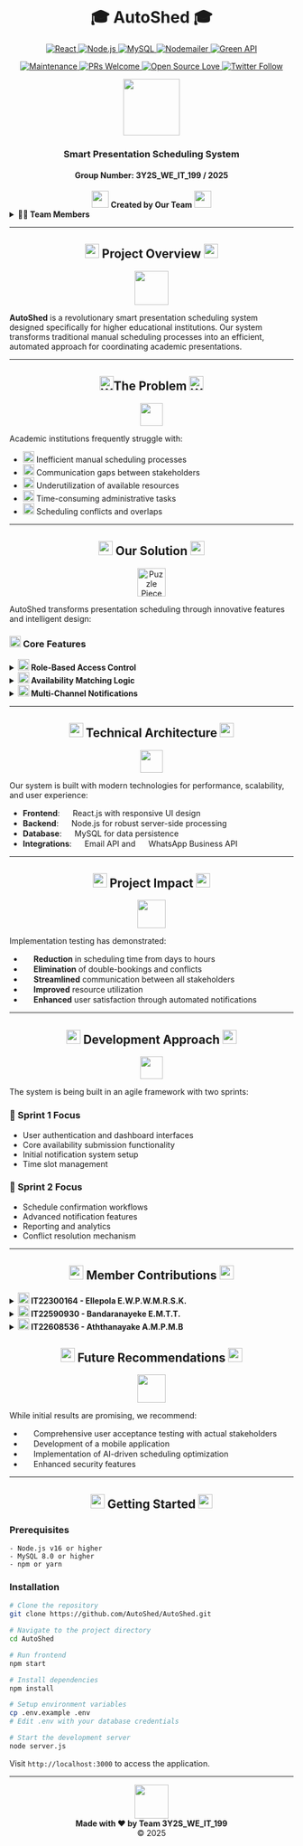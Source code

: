 # <div align="center">🎓 **AutoShed** 🎓</div>
<div align="center">

<p align="center">
  <a href="https://reactjs.org/">
    <img src="https://img.shields.io/badge/React-20232A?style=for-the-badge&logo=react&logoColor=61DAFB" alt="React" />
  </a>
  <a href="https://nodejs.org/">
    <img src="https://img.shields.io/badge/Node.js-339933?style=for-the-badge&logo=nodedotjs&logoColor=white" alt="Node.js" />
  </a>
  <a href="https://www.mysql.com/products/workbench/">
    <img src="https://img.shields.io/badge/MySQL-005C84?style=for-the-badge&logo=mysql&logoColor=white" alt="MySQL" />
  </a>
  <a href="https://nodemailer.com/">
    <img src="https://img.shields.io/badge/Nodemailer-0078D4?style=for-the-badge&logo=minutemailer&logoColor=white" alt="Nodemailer" />
  </a>
  <a href="https://green-api.com/">
    <img src="https://img.shields.io/badge/Green_API-25D366?style=for-the-badge&logo=whatsapp&logoColor=white" alt="Green API" />
  </a>
</p>

<p align="center">
  <a href="https://github.com/AutoShed/AutoShed/graphs/commit-activity">
    <img src="https://img.shields.io/badge/Maintained-Yes-success?style=for-the-badge&logo=github" alt="Maintenance" />
  </a>
  <a href="https://makeapullrequest.com">
    <img src="https://img.shields.io/badge/PRs-Welcome-brightgreen?style=for-the-badge&logo=git" alt="PRs Welcome" />
  </a>
  <a href="https://github.com/ellerbrock/open-source-badges/">
    <img src="https://img.shields.io/badge/Open_Source-❤-red?style=for-the-badge&logo=opensourceinitiative" alt="Open Source Love" />
  </a>
  <a href="https://twitter.com/AutoShed">
    <img src="https://img.shields.io/twitter/follow/AutoShed?style=for-the-badge&logo=twitter&color=1DA1F2&logoColor=white" alt="Twitter Follow" />
  </a>
</p>

<img src="https://raw.githubusercontent.com/Tarikul-Islam-Anik/Animated-Fluent-Emojis/master/Emojis/Objects/Spiral%20Calendar.png" width="100" />

### **Smart Presentation Scheduling System**
#### Group Number: 3Y2S_WE_IT_199 / 2025
</div>

<div align="center">
<img src="https://raw.githubusercontent.com/Tarikul-Islam-Anik/Animated-Fluent-Emojis/master/Emojis/Hand%20gestures/Waving%20Hand.png" width="30"> <b>Created by Our Team</b> <img src="https://raw.githubusercontent.com/Tarikul-Islam-Anik/Animated-Fluent-Emojis/master/Emojis/Hand%20gestures/Waving%20Hand.png" width="30">
</div>

<details>
<summary><b>👨‍💻 Team Members</b></summary>

| IT Number | Name | Role |
|-----------|------|------|
| IT22300164 | Ellepola E. W. P. W. M. R. S. K. | Lead Developer - Lecturer & Email Functionality |
| IT22590930 | Bandaranayeke E.M.T.T. | Developer - Examiner & WhatsApp Functionality |
| IT22608536 | Aththanayake A.M.P.M.B | Developer - Admin & Reporting Functionality |

</details>

---

## <div align="center"><img src="https://raw.githubusercontent.com/Tarikul-Islam-Anik/Animated-Fluent-Emojis/master/Emojis/Objects/Magnifying%20Glass%20Tilted%20Left.png" width="25"> **Project Overview** <img src="https://raw.githubusercontent.com/Tarikul-Islam-Anik/Animated-Fluent-Emojis/master/Emojis/Objects/Magnifying%20Glass%20Tilted%20Right.png" width="25"></div>

<p align="center">
  <img src="https://raw.githubusercontent.com/Tarikul-Islam-Anik/Animated-Fluent-Emojis/master/Emojis/Travel%20and%20places/Rocket.png" width="60" />
</p>

**AutoShed** is a revolutionary smart presentation scheduling system designed specifically for higher educational institutions. Our system transforms traditional manual scheduling processes into an efficient, automated approach for coordinating academic presentations.

---

## <div align="center"><img src="https://em-content.zobj.net/source/microsoft-teams/337/warning_26a0-fe0f.png" width="25" alt="Warning">**The Problem** <img src="https://em-content.zobj.net/source/microsoft-teams/337/warning_26a0-fe0f.png" width="25" alt="Warning">
</div>

<p align="center">
  <img src="https://em-content.zobj.net/source/microsoft/379/thinking-face_1f914.png" width="40" />
</p>

Academic institutions frequently struggle with:

<ul>
  <li><img src="https://em-content.zobj.net/source/microsoft/379/hourglass-done_231b.png" width="20"> Inefficient manual scheduling processes</li>
  <li><img src="https://em-content.zobj.net/source/microsoft/379/cross-mark_274c.png" width="20"> Communication gaps between stakeholders</li>
  <li><img src="https://em-content.zobj.net/source/microsoft/379/chart-decreasing_1f4c9.png" width="20"> Underutilization of available resources</li>
  <li><img src="https://em-content.zobj.net/source/microsoft/379/alarm-clock_23f0.png" width="20"> Time-consuming administrative tasks</li>
  <li><img src="https://em-content.zobj.net/source/microsoft/379/collision_1f4a5.png" width="20"> Scheduling conflicts and overlaps</li>
</ul>


---

## <div align="center"><img src="https://raw.githubusercontent.com/Tarikul-Islam-Anik/Animated-Fluent-Emojis/master/Emojis/Objects/Light%20Bulb.png" width="25"> **Our Solution** <img src="https://raw.githubusercontent.com/Tarikul-Islam-Anik/Animated-Fluent-Emojis/master/Emojis/Objects/Light%20Bulb.png" width="25"></div>

<p align="center">
  <img src="https://em-content.zobj.net/source/microsoft/379/puzzle-piece_1f9e9.png" width="50" alt="Puzzle Piece" />
</p>

AutoShed transforms presentation scheduling through innovative features and intelligent design:

### <img src="https://raw.githubusercontent.com/Tarikul-Islam-Anik/Animated-Fluent-Emojis/master/Emojis/Objects/Gear.png" width="20"> **Core Features**

<details>
<summary><b><img src="https://raw.githubusercontent.com/Tarikul-Islam-Anik/Animated-Fluent-Emojis/master/Emojis/People/Bust%20in%20Silhouette.png" width="20"> Role-Based Access Control</b></summary>

- **Administrators** manage system users and time slots
- **Lecturers** submit availability and manage assigned presentations
- **Examiners** submit availability and manage assigned presentations
- **LICs (Lecturers in Charge)** schedule presentations and handle reschedule requests

</details>

<details>
<summary><b><img src="https://raw.githubusercontent.com/Tarikul-Islam-Anik/Animated-Fluent-Emojis/master/Emojis/Objects/Chains.png" width="20"> Availability Matching Logic</b></summary>

- Automated matching of lecturer and examiner availability
- Conflict prevention through intelligent scheduling algorithms
- Optimal resource allocation

</details>

<details>
<summary><b><img src="https://raw.githubusercontent.com/Tarikul-Islam-Anik/Animated-Fluent-Emojis/master/Emojis/Objects/Bell.png" width="20"> Multi-Channel Notifications</b></summary>

- Email notifications with calendar invites
- WhatsApp integration for immediate updates
- Real-time communication for schedule changes

</details>

---

## <div align="center"><img src="https://raw.githubusercontent.com/Tarikul-Islam-Anik/Animated-Fluent-Emojis/master/Emojis/Objects/Laptop.png" width="25"> **Technical Architecture** <img src="https://raw.githubusercontent.com/Tarikul-Islam-Anik/Animated-Fluent-Emojis/master/Emojis/Objects/Desktop%20Computer.png" width="25"></div>

<p align="center">
  <img src="https://raw.githubusercontent.com/Tarikul-Islam-Anik/Animated-Fluent-Emojis/master/Emojis/Objects/Link.png" width="40" />
</p>

Our system is built with modern technologies for performance, scalability, and user experience:

- **Frontend**: <img src="https://raw.githubusercontent.com/Tarikul-Islam-Anik/Animated-Fluent-Emojis/master/Emojis/Travel%20and%20places/High%20Voltage.png" width="15"> React.js with responsive UI design
- **Backend**: <img src="https://raw.githubusercontent.com/Tarikul-Islam-Anik/Animated-Fluent-Emojis/master/Emojis/Travel%20and%20places/Rocket.png" width="15"> Node.js for robust server-side processing
- **Database**: <img src="https://raw.githubusercontent.com/Tarikul-Islam-Anik/Animated-Fluent-Emojis/master/Emojis/Objects/Card%20File%20Box.png" width="15"> MySQL for data persistence
- **Integrations**: <img src="https://raw.githubusercontent.com/Tarikul-Islam-Anik/Animated-Fluent-Emojis/master/Emojis/Objects/Envelope.png" width="15"> Email API and <img src="https://raw.githubusercontent.com/Tarikul-Islam-Anik/Animated-Fluent-Emojis/master/Emojis/Objects/Mobile%20Phone.png" width="15"> WhatsApp Business API

---

## <div align="center"><img src="https://raw.githubusercontent.com/Tarikul-Islam-Anik/Animated-Fluent-Emojis/master/Emojis/Objects/Chart%20Increasing.png" width="25"> **Project Impact** <img src="https://raw.githubusercontent.com/Tarikul-Islam-Anik/Animated-Fluent-Emojis/master/Emojis/Objects/Chart%20Increasing.png" width="25"></div>

<p align="center">
  <img src="https://raw.githubusercontent.com/Tarikul-Islam-Anik/Animated-Fluent-Emojis/master/Emojis/Objects/Bar%20Chart.png" width="50" />
</p>

Implementation testing has demonstrated:

- <img src="https://raw.githubusercontent.com/Tarikul-Islam-Anik/Animated-Fluent-Emojis/master/Emojis/Objects/Hourglass%20Not%20Done.png" width="15"> **Reduction** in scheduling time from days to hours
- <img src="https://raw.githubusercontent.com/Tarikul-Islam-Anik/Animated-Fluent-Emojis/master/Emojis/Symbols/Cross%20Mark.png" width="15"> **Elimination** of double-bookings and conflicts
- <img src="https://raw.githubusercontent.com/Tarikul-Islam-Anik/Animated-Fluent-Emojis/master/Emojis/Travel%20and%20places/Motorway.png" width="15"> **Streamlined** communication between all stakeholders
- <img src="https://raw.githubusercontent.com/Tarikul-Islam-Anik/Animated-Fluent-Emojis/master/Emojis/Objects/Chart%20Increasing.png" width="15"> **Improved** resource utilization
- <img src="https://raw.githubusercontent.com/Tarikul-Islam-Anik/Animated-Fluent-Emojis/master/Emojis/Smilies/Smiling%20Face%20with%20Heart-Eyes.png" width="15"> **Enhanced** user satisfaction through automated notifications

---

## <div align="center"><img src="https://raw.githubusercontent.com/Tarikul-Islam-Anik/Animated-Fluent-Emojis/master/Emojis/People/Man%20Walking.png" width="25"> **Development Approach** <img src="https://raw.githubusercontent.com/Tarikul-Islam-Anik/Animated-Fluent-Emojis/master/Emojis/People/Woman%20Walking.png" width="25"></div>

<p align="center">
  <img src="https://raw.githubusercontent.com/Tarikul-Islam-Anik/Animated-Fluent-Emojis/master/Emojis/Travel%20and%20places/Rocket.png" width="40" />
</p>

The system is being built in an agile framework with two sprints:

<h3>🔢 Sprint 1 Focus</h3>
<ul>
  <li>User authentication and dashboard interfaces</li>
  <li>Core availability submission functionality</li>
  <li>Initial notification system setup</li>
  <li>Time slot management</li>
</ul>

<h3>🔢 Sprint 2 Focus</h3>
<ul>
  <li>Schedule confirmation workflows</li>
  <li>Advanced notification features</li>
  <li>Reporting and analytics</li>
  <li>Conflict resolution mechanism</li>
</ul>


---

## <div align="center"><img src="https://raw.githubusercontent.com/Tarikul-Islam-Anik/Animated-Fluent-Emojis/master/Emojis/People/Man%20Technologist.png" width="25"> **Member Contributions** <img src="https://raw.githubusercontent.com/Tarikul-Islam-Anik/Animated-Fluent-Emojis/master/Emojis/People/Woman%20Technologist.png" width="25"></div>

<details>
<summary><b><img src="https://raw.githubusercontent.com/Tarikul-Islam-Anik/Animated-Fluent-Emojis/master/Emojis/People/Person%20Raising%20Hand.png" width="20"> IT22300164 - Ellepola E.W.P.W.M.R.S.K.</b></summary>

Primarily responsible for lecturer functionalities and email notification features:

- Lecturer authentication and dashboard UI
- View scheduled presentations for lecturers
- Availability submission form for lecturers
- Update/delete availability functionality for lecturers
- Shared work on LIC dashboard and authentication
- Presentation scheduling interface (with Member 2)
- WhatsApp and Email notification setup (with Member 2)
- Schedule confirmation/reschedule request functionality for lecturers
- Automated emails for schedule creation
- Automated emails for schedule modifications
- Calendar invites for email notifications
- Lecturer reschedule request handling for LICs
- Schedule report generation

</details>

<details>
<summary><b><img src="https://raw.githubusercontent.com/Tarikul-Islam-Anik/Animated-Fluent-Emojis/master/Emojis/People/Person%20Raising%20Hand.png" width="20"> IT22590930 - Bandaranayeke E.M.T.T.</b></summary>

Focuses on examiner functionalities and WhatsApp notification features:

- Examiner authentication and dashboard UI
- View scheduled presentations for examiners
- Availability submission form for examiners
- Update/delete availability functionality for examiners
- LIC dashboard and authentication
- Presentation scheduling interface
- WhatsApp and Email notification setup
- Schedule confirmation/reschedule request functionality for examiners
- Automated WhatsApp messages for schedule creation
- Automated WhatsApp messages for schedule modifications
- Clickable links in WhatsApp notifications
- Examiner reschedule request handling for LICs
- Schedule report generation

</details>

<details>
<summary><b><img src="https://raw.githubusercontent.com/Tarikul-Islam-Anik/Animated-Fluent-Emojis/master/Emojis/People/Person%20Raising%20Hand.png" width="20"> IT22608536 - Aththanayake A.M.P.M.B</b></summary>

Responsible for administrative functionalities and reporting:

- Admin authentication and dashboard UI
- Lecturer management (CRUD operations)
- LIC management (CRUD operations)
- Examiner management (CRUD operations)
- Time slot management interface
- User report generation
- Time slot report generation
- Chart implementation

</details>


## <div align="center"><img src="https://raw.githubusercontent.com/Tarikul-Islam-Anik/Animated-Fluent-Emojis/master/Emojis/Objects/Memo.png" width="25"> **Future Recommendations** <img src="https://raw.githubusercontent.com/Tarikul-Islam-Anik/Animated-Fluent-Emojis/master/Emojis/Objects/Crystal%20Ball.png" width="25"></div>

<p align="center">
  <img src="https://raw.githubusercontent.com/Tarikul-Islam-Anik/Animated-Fluent-Emojis/master/Emojis/Travel%20and%20places/Milky%20Way.png" width="50" />
</p>

While initial results are promising, we recommend:

- <img src="https://raw.githubusercontent.com/Tarikul-Islam-Anik/Animated-Fluent-Emojis/master/Emojis/Objects/Clipboard.png" width="15"> Comprehensive user acceptance testing with actual stakeholders
- <img src="https://raw.githubusercontent.com/Tarikul-Islam-Anik/Animated-Fluent-Emojis/master/Emojis/Objects/Mobile%20Phone.png" width="15"> Development of a mobile application
- <img src="https://raw.githubusercontent.com/Tarikul-Islam-Anik/Animated-Fluent-Emojis/master/Emojis/Objects/Chart%20Increasing.png" width="15"> Implementation of AI-driven scheduling optimization
- <img src="https://raw.githubusercontent.com/Tarikul-Islam-Anik/Animated-Fluent-Emojis/master/Emojis/Objects/Locked%20with%20Key.png" width="15"> Enhanced security features

---

## <div align="center"><img src="https://raw.githubusercontent.com/Tarikul-Islam-Anik/Animated-Fluent-Emojis/master/Emojis/Hand%20gestures/Clapping%20Hands.png" width="25"> **Getting Started** <img src="https://raw.githubusercontent.com/Tarikul-Islam-Anik/Animated-Fluent-Emojis/master/Emojis/Hand%20gestures/Clapping%20Hands.png" width="25"></div>

### Prerequisites

```
- Node.js v16 or higher
- MySQL 8.0 or higher
- npm or yarn
```

### Installation

```bash
# Clone the repository
git clone https://github.com/AutoShed/AutoShed.git

# Navigate to the project directory
cd AutoShed

# Run frontend
npm start

# Install dependencies
npm install

# Setup environment variables
cp .env.example .env
# Edit .env with your database credentials

# Start the development server
node server.js
```

Visit `http://localhost:3000` to access the application.

---


<div align="center">
<img src="https://raw.githubusercontent.com/Tarikul-Islam-Anik/Animated-Fluent-Emojis/master/Emojis/Hand%20gestures/Folded%20Hands.png" width="60" />
<br>
<b>Made with ❤️ by Team 3Y2S_WE_IT_199</b>
<br>
© 2025
</div>
